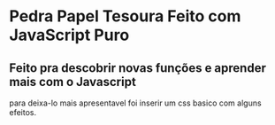 # Pedra Papel Tesoura Feito com JavaScript Puro
## Feito pra descobrir novas funções e aprender mais com o Javascript
para deixa-lo mais apresentavel foi inserir um css basico com alguns efeitos.